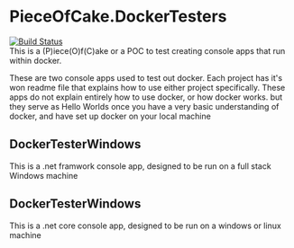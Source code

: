 # PieceOfCake.DockerTesters
[![Build Status](https://dev.azure.com/marcelrienks/PieceOfCake.DockerTesters/_apis/build/status/marcelrienks.PieceOfCake.DockerTesters?branchName=master)](https://dev.azure.com/marcelrienks/PieceOfCake.DockerTesters/_build/latest?definitionId=8&branchName=master)  
This is a (P)iece(O)f(C)ake or a POC to test creating console apps that run within docker.

These are two console apps used to test out docker.
Each project has it's won readme file that explains how to use either project specifically. These apps do not explain entirely how to use docker, or how docker works. but they serve as Hello Worlds once you have a very basic understanding of docker, and have set up docker on your local machine

## DockerTesterWindows
This is a .net framwork console app, designed to be run on a full stack Windows machine

## DockerTesterWindows
This is a .net core console app, designed to be run on a windows or linux machine
